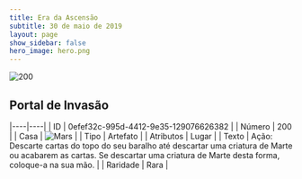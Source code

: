 ```yaml
---
title: Era da Ascensão
subtitle: 30 de maio de 2019
layout: page
show_sidebar: false
hero_image: hero.png
---
```


![200](https://cdn.keyforgegame.com/media/card_front/pt/435_200_CMC6PGCJCCV4_pt.png)

## Portal de Invasão

|----|----|
| ID | 0efef32c-995d-4412-9e35-129076626382 |
| Número | 200 |
| Casa | ![Mars](https://archonarcana.com/images/thumb/d/de/Mars.png/22px-Mars.png "Marte") |
| Tipo | Artefato |
| Atributos | Lugar |
| Texto | Ação: Descarte cartas do topo do seu baralho até descartar uma criatura de Marte ou acabarem as cartas. Se descartar uma criatura de Marte desta forma, coloque-a na sua mão. |
| Raridade | Rara |
